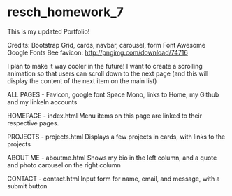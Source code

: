 # resch_homework_7

This is my updated Portfolio!

Credits: 
Bootstrap Grid, cards, navbar, carousel, form
Font Awesome
Google Fonts
Bee favicon: http://pngimg.com/download/74716

I plan to make it way cooler in the future! I want to create a scrolling animation so that users can scroll down to the next page (and this will display the content of the next item on the main list)

ALL PAGES - 
Favicon, google font Space Mono, links to Home, my Github and my linkeIn accounts

HOMEPAGE - index.html
Menu items on this page are linked to their respective pages. 

PROJECTS - projects.html
Displays a few projects in cards, with links to the projects

ABOUT ME - aboutme.html
Shows my bio in the left column, and a quote and photo carousel on the right column

CONTACT - contact.html
Input form for name, email, and message, with a submit button 